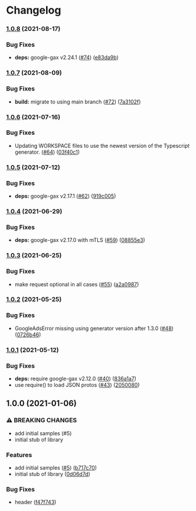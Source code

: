 # Changelog

### [1.0.8](https://www.github.com/googleapis/nodejs-access-approval/compare/v1.0.7...v1.0.8) (2021-08-17)


### Bug Fixes

* **deps:** google-gax v2.24.1 ([#74](https://www.github.com/googleapis/nodejs-access-approval/issues/74)) ([e83da9b](https://www.github.com/googleapis/nodejs-access-approval/commit/e83da9b6ffa6ea7f268fd31db64a33ea288e651f))

### [1.0.7](https://www.github.com/googleapis/nodejs-access-approval/compare/v1.0.6...v1.0.7) (2021-08-09)


### Bug Fixes

* **build:** migrate to using main branch ([#72](https://www.github.com/googleapis/nodejs-access-approval/issues/72)) ([7a3102f](https://www.github.com/googleapis/nodejs-access-approval/commit/7a3102f5a7f3d5097c4fb2c7f88e709bc4b14404))

### [1.0.6](https://www.github.com/googleapis/nodejs-access-approval/compare/v1.0.5...v1.0.6) (2021-07-16)


### Bug Fixes

* Updating WORKSPACE files to use the newest version of the Typescript generator. ([#64](https://www.github.com/googleapis/nodejs-access-approval/issues/64)) ([03f40c1](https://www.github.com/googleapis/nodejs-access-approval/commit/03f40c1f1bbbda37467dacf8748a89ac41993015))

### [1.0.5](https://www.github.com/googleapis/nodejs-access-approval/compare/v1.0.4...v1.0.5) (2021-07-12)


### Bug Fixes

* **deps:** google-gax v2.17.1 ([#62](https://www.github.com/googleapis/nodejs-access-approval/issues/62)) ([919c005](https://www.github.com/googleapis/nodejs-access-approval/commit/919c005a4a494cbf7af6df19b86494529ce41fb7))

### [1.0.4](https://www.github.com/googleapis/nodejs-access-approval/compare/v1.0.3...v1.0.4) (2021-06-29)


### Bug Fixes

* **deps:** google-gax v2.17.0 with mTLS ([#59](https://www.github.com/googleapis/nodejs-access-approval/issues/59)) ([08855e3](https://www.github.com/googleapis/nodejs-access-approval/commit/08855e3be2505aac0716e6ee02eb094eddd49880))

### [1.0.3](https://www.github.com/googleapis/nodejs-access-approval/compare/v1.0.2...v1.0.3) (2021-06-25)


### Bug Fixes

* make request optional in all cases ([#55](https://www.github.com/googleapis/nodejs-access-approval/issues/55)) ([a2a0987](https://www.github.com/googleapis/nodejs-access-approval/commit/a2a0987235e81e1c9ec0128b71865dfef2688658))

### [1.0.2](https://www.github.com/googleapis/nodejs-access-approval/compare/v1.0.1...v1.0.2) (2021-05-25)


### Bug Fixes

* GoogleAdsError missing using generator version after 1.3.0 ([#48](https://www.github.com/googleapis/nodejs-access-approval/issues/48)) ([0726b46](https://www.github.com/googleapis/nodejs-access-approval/commit/0726b46325079a0f8d9d942a4429ca80f6f3a2ab))

### [1.0.1](https://www.github.com/googleapis/nodejs-access-approval/compare/v1.0.0...v1.0.1) (2021-05-12)


### Bug Fixes

* **deps:** require google-gax v2.12.0 ([#40](https://www.github.com/googleapis/nodejs-access-approval/issues/40)) ([836a1a7](https://www.github.com/googleapis/nodejs-access-approval/commit/836a1a74d5819060d6525142867ea36ec1958398))
* use require() to load JSON protos ([#43](https://www.github.com/googleapis/nodejs-access-approval/issues/43)) ([2050080](https://www.github.com/googleapis/nodejs-access-approval/commit/2050080f681311b75258a5718810d49c586a1bfc))

## 1.0.0 (2021-01-06)


### ⚠ BREAKING CHANGES

* add initial samples (#5)
* initial stub of library

### Features

* add initial samples ([#5](https://www.github.com/googleapis/nodejs-access-approval/issues/5)) ([b717c70](https://www.github.com/googleapis/nodejs-access-approval/commit/b717c70be561244e8a8be950291c45187b026b0e))
* initial stub of library ([0d06d7d](https://www.github.com/googleapis/nodejs-access-approval/commit/0d06d7d01146af6522f81b61ca926d20c39e9987))


### Bug Fixes

* header ([f47f743](https://www.github.com/googleapis/nodejs-access-approval/commit/f47f7432d2dca856f39171ac5051b3bfd5858d19))
